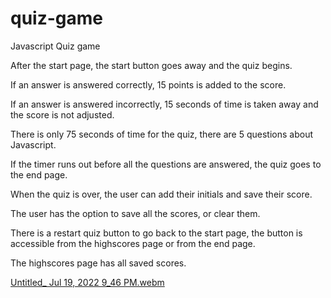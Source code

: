 # quiz-game

Javascript Quiz game

After the start page, the start button goes away and the quiz begins. 

If an answer is answered correctly, 15 points is added to the score. 

If an answer is answered incorrectly, 15 seconds of time is taken away and the score is not adjusted. 

There is only 75 seconds of time for the quiz, there are 5 questions about Javascript. 

If the timer runs out before all the questions are answered, the quiz goes to the end page. 

When the quiz is over, the user can add their initials and save their score. 

The user has the option to save all the scores, or clear them. 

There is a restart quiz button to go back to the start page, the button is accessible from the highscores page or from the end page. 

The highscores page has all saved scores.


[Untitled_ Jul 19, 2022 9_46 PM.webm](https://user-images.githubusercontent.com/107434136/179893727-ccfb81b8-2c3d-4ca9-8cba-e936abb1f6c7.webm)
